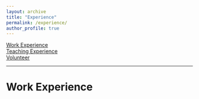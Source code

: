 ```yaml
---
layout: archive
title: "Experience"
permalink: /experience/
author_profile: true
---
```


[Work Experience](#work-experience)  
[Teaching Experience](#teaching-experience)  
[Volunteer](#volunteer)

---

# Work Experience
